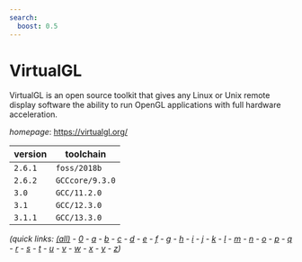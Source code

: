 ```yaml
---
search:
  boost: 0.5
---
```

# VirtualGL

VirtualGL is an open source toolkit that gives any Linux or  Unix remote display software the ability to run OpenGL applications with full  hardware acceleration.

*homepage*: <https://virtualgl.org/>

version | toolchain
--------|----------
``2.6.1`` | ``foss/2018b``
``2.6.2`` | ``GCCcore/9.3.0``
``3.0`` | ``GCC/11.2.0``
``3.1`` | ``GCC/12.3.0``
``3.1.1`` | ``GCC/13.3.0``


*(quick links: [(all)](../index.md) - [0](../0/index.md) - [a](../a/index.md) - [b](../b/index.md) - [c](../c/index.md) - [d](../d/index.md) - [e](../e/index.md) - [f](../f/index.md) - [g](../g/index.md) - [h](../h/index.md) - [i](../i/index.md) - [j](../j/index.md) - [k](../k/index.md) - [l](../l/index.md) - [m](../m/index.md) - [n](../n/index.md) - [o](../o/index.md) - [p](../p/index.md) - [q](../q/index.md) - [r](../r/index.md) - [s](../s/index.md) - [t](../t/index.md) - [u](../u/index.md) - [v](../v/index.md) - [w](../w/index.md) - [x](../x/index.md) - [y](../y/index.md) - [z](../z/index.md))*

